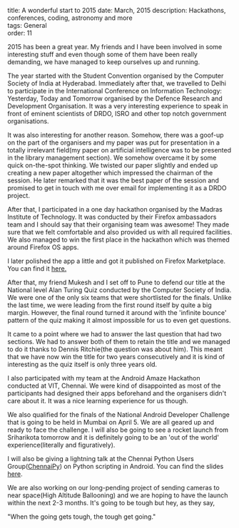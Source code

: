 title: A wonderful start to 2015 
date: March, 2015
description: Hackathons, conferences, coding, astronomy and more  
tags: General  
order: 11

2015 has been a great year. My friends and I have been involved in some interesting stuff and even though some of them have been really demanding, we have managed to keep ourselves up and running.

The year started with the Student Convention organised by the Computer Society of India at Hyderabad. Immediately after that, we travelled to Delhi to participate in the International Conference on Information Technology: Yesterday, Today and Tomorrow organised by the Defence Research and Development Organisation. It was a very interesting experience to speak in front of eminent scientists of DRDO, ISRO and other top notch government organisations.

It was also interesting for another reason. Somehow, there was a goof-up on the part of the organisers and my paper was put for presentation in a totally irrelevant field(my paper on artificial intelligence was to be presented in the library management section). We somehow overcame it by some quick on-the-spot thinking. We twisted our paper slightly and ended up creating a new paper altogether which impressed the chairman of the session. He later remarked that it was the best paper of the session and promised to get in touch with me over email for implementing it as a DRDO project.

After that, I participated in a one day hackathon organised by the Madras Institute of Technology. It was conducted by their Firefox ambassadors team and I should say that their organising team was awesome! They made sure that we felt comfortable and also provided us with all required facilities. We also managed to win the first place in the hackathon which was themed around Firefox OS apps.

I later polished the app a little and got it published on Firefox Marketplace. You can find it [here.](https://marketplace.firefox.com/app/transit-guide)

After that, my friend Mukesh and I set off to Pune to defend our title at the National level Alan Turing Quiz conducted by the Computer Society of India. We were one of the only six teams that were shortlisted for the finals. Unlike the last time, we were leading from the first round itself by quite a big margin. However, the final round turned it around with the 'infinite bounce' pattern of the quiz making it almost impossible for us to even get questions.

It came to a point where we had to answer the last question that had two sections. We had to answer both of them to retain the title and we managed to do it thanks to Dennis Ritchie(the question was about him). This meant that we have now win the title for two years consecutively and it is kind of interesting as the quiz itself is only three years old.

I also participated with my team at the Android Amaze Hackathon conducted at VIT, Chennai. We were kind of disappointed as most of the participants had designed their apps beforehand and the organisers didn't care about it. It was a nice learning experience for us though.

We also qualified for the finals of the National Android Developer Challenge that is going to be held in Mumbai on April 5\. We are all geared up and ready to face the challenge. I will also be going to see a rocket launch from Sriharikota tomorrow and it is definitely going to be an 'out of the world' experience(literally and figuratively).

I will also be giving a lightning talk at the Chennai Python Users Group([ChennaiPy](http://chennaipy.org)) on Python scripting in Android. You can find the slides [here](https://speakerdeck.com/astronomersiva/python-scripting-in-android-with-sl4a).

We are also working on our long-pending project of sending cameras to near space(High Altitude Ballooning) and we are hoping to have the launch within the next 2-3 months. It's going to be tough but hey, as they say,

<div class="text-center">"When the going gets tough, the tough get going."</div>